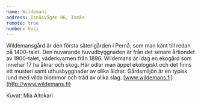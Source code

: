 ```yaml
---
name: Wildemans
address: Isnäsvägen 86, Isnäs
remote: true
number: Uusi
---
```

Wildemansgård är den första säterigården i Pernå, som man känt till redan på 1400-talet. Den nuvarande huvudbyggnaden är 
från det senare årtiondet av 1900-talet, väderkvarnen från 1896. Wildemans är idag en ekogård som innehar 17 ha åkrar 
och skog. Här odlar man äppel ekologiskt och det finns ett musteri samt uthusbyggnader av olika åldrar. Gårdsmiljön är 
en typisk lund med vilda blommor och träd av olika slag. [www.wildemans.fi](http://www.wildemans.fi)

Kuvat: Mia Aitokari
